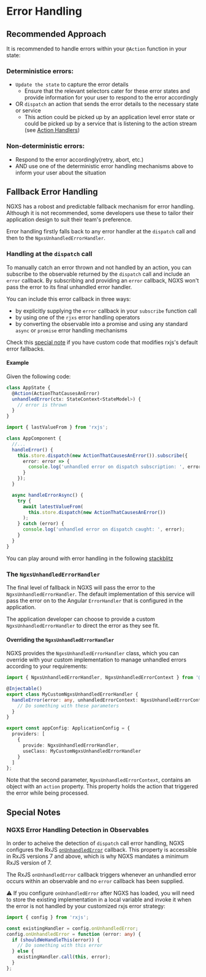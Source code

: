# Error Handling

## Recommended Approach

It is recommended to handle errors within your `@Action` function in your state:

### Deterministice errors:
  - `Update the state` to capture the error details
    - Ensure that the relevant selectors cater for these error states and provide information for your user to respond to the error accordingly
  - OR `dispatch` an action that sends the error details to the necessary state or service
    - This action could be picked up by an application level error state or could be picked up by a service that is listening to the action stream (see [Action Handlers](../actions/action-handlers.md))

### Non-deterministic errors:
  - Respond to the error accordingly(retry, abort, etc.)
  - AND use one of the deterministic error handling mechanisms above to inform your user about the situation


## Fallback Error Handling

NGXS has a robost and predictable fallback mechanism for error handling. Although it is not recommended, some developers use these to tailor their application design to suit their team's preference.

Error handling firstly falls back to any error handler at the `dispatch` call and then to the `NgxsUnhandledErrorHandler`.

### Handling at the `dispatch` call

To manually catch an error thrown and not handled by an action, you can subscribe to the observable returned by the `dispatch` call and include an `error` callback. By subscribing and providing an `error` callback, NGXS won't pass the error to its final unhandled error handler.

You can include this error callback in three ways:
- by explicitly supplying the `error` callback in your `subscribe` function call
- by using one of the `rjxs` error handling operators
- by converting the observable into a promise and using any standard `async` or `promise` error handling mechanisms

Check this [special note](#ngxs-error-handling-detection-in-observables) if you have custom code that modifies rxjs's default error fallbacks.

#### Example

Given the following code:

```ts
class AppState {
  @Action(ActionThatCausesAnError)
  unhandledError(ctx: StateContext<StateModel>) {
    // error is thrown
  }
}
```

```ts
import { lastValueFrom } from 'rxjs';

class AppComponent {
  //...
  handleError() {
    this.store.dispatch(new ActionThatCausesAnError()).subscribe({
      error: error => {
        console.log('unhandled error on dispatch subscription: ', error);
      }
    });
  }

  async handleErrorAsync() {
    try {
      await latestValueFrom(
        this.store.dispatch(new ActionThatCausesAnError())
      );
    } catch (error) {
      console.log('unhandled error on dispatch caught: ', error);
    }
  }
}
```

You can play around with error handling in the following [stackblitz](https://stackblitz.com/edit/ngxs-error-handling)

### The `NgxsUnhandledErrorHandler`

The final level of fallback in NGXS will pass the error to the `NgxsUnhandledErrorHandler`. The default implementation of this service will pass the error on to the Angular `ErrorHandler` that is configured in the application.

The application developer can choose to provide a custom `NgxsUnhandledErrorHandler` to direct the error as they see fit.

#### Overriding the `NgxsUnhandledErrorHandler`

NGXS provides the `NgxsUnhandledErrorHandler` class, which you can override with your custom implementation to manage unhandled errors according to your requirements:

```ts
import { NgxsUnhandledErrorHandler, NgxsUnhandledErrorContext } from '@ngxs/store';

@Injectable()
export class MyCustomNgxsUnhandledErrorHandler {
  handleError(error: any, unhandledErrorContext: NgxsUnhandledErrorContext): void {
    // Do something with these parameters
  }
}

export const appConfig: ApplicationConfig = {
  providers: [
    {
      provide: NgxsUnhandledErrorHandler,
      useClass: MyCustomNgxsUnhandledErrorHandler
    }
  ]
};
```

Note that the second parameter, `NgxsUnhandledErrorContext`, contains an object with an `action` property. This property holds the action that triggered the error while being processed.

## Special Notes

### NGXS Error Handling Detection in Observables

In order to acheive the detection of `dispatch` call error handling, NGXS configures the RxJS [`onUnhandledError`](https://rxjs.dev/api/index/interface/GlobalConfig#onUnhandledError) callback. This property is accessible in RxJS versions 7 and above, which is why NGXS mandates a minimum RxJS version of 7.

The RxJS `onUnhandledError` callback triggers whenever an unhandled error occurs within an observable and no `error` callback has been supplied.

:warning: If you configure `onUnhandledError` after NGXS has loaded, you will need to store the existing implementation in a local variable and invoke it when the error is not handled by your customized rxjs error strategy:

```ts
import { config } from 'rxjs';

const existingHandler = config.onUnhandledError;
config.onUnhandledError = function (error: any) {
  if (shouldWeHandleThis(error)) {
    // Do something with this error
  } else {
    existingHandler.call(this, error);
  }
};
```